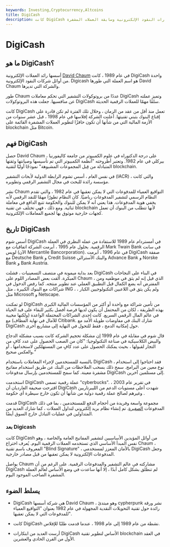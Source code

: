 ```yaml
---
keywords: Investing,Cryptocurrency,Altcoins
title: DigiCash
description: كانت DigiCash واحدة من أقدم إصدارات النقود الإلكترونية وسابقة العملات المشفرة.
---
```


# DigiCash
## ما هو DigiCash؟

أسسها رائد العملات الإلكترونية [David Chaum](/ecash) في عام 1989 ، كانت DigiCash واحدة من أوائل شركات النقود الإلكترونية. Digicash هو اسم العملة التي طورها David Chaum والشركة التي تديرها.

طور Chaum عددًا من بروتوكولات التشفير التي تحكم معاملات DigiCash وتميز عملته عن منافسيها. جعلت هذه البروتوكولات DigiCash سلفًا مهمًا للعملات الرقمية الحديثة.

كانت DigiCash تعمل منذ أقل من عقد من الزمان ، وخلال تلك الفترة لم تكن قادرة على إقناع البنوك بتبني تقنيتها. أعلنت الشركة إفلاسها في عام 1998 ، قبل عشر سنوات من الأزمة المالية التي من شأنها أن تكون حافزًا لتطوير العملات المشفرة القائمة على blockchain مثل Bitcoin.

## فهم DigiCash

حصل David Chaum على درجة الدكتوراه في علوم الكمبيوتر من جامعة كاليفورنيا ، بيركلي في عام 1982. وتعتبر أطروحته "أنظمة الكمبيوتر التي تم تأسيسها وصيانتها وثقتها المتبادلة من قِبل المجموعات المشبوهة" نموذجًا أوليًا لتقنية blockchain.

في نفس العام ، أسس تشوم الرابطة الدولية لأبحاث التشفير (IACR) ، والتي كانت مؤسسة رائدة للبحث في مجال التشفير الرقمي وتطويره.

نشر Chaum التواقيع العمياء للمدفوعات التي لا يمكن تعقبها في عام 1982 ، والتي تقدم النظام الرسمي لتشفير المدفوعات رياضيًا. كان النظام تطورًا مهمًا للنقد الرقمي لأنه يخفي هوية المدفوعات. هذا يعني أنه لا يمكن للبنوك والحكومة تتبع الدافع في معاملة ثنائية. ومع ذلك ، فهي تختلف عن تقنية blockchain لأنها تتطلب من البنوك أن تعمل كجهات خارجية موثوق بها لجميع المعاملات الإلكترونية.

## تاريخ DigiCash

أسس شوم DigiCash في أمستردام عام 1989 للاستفادة من عمله النظري في العملة الرقمية. بحلول عام 1995 ، أبرمت الشركة اتفاقيات مع Mark Twain Bank في سانت لويس (الآن Mercantile Bancorporation). في عام 1996 ، أبرمت DigiCash صفقة مع Deutsche Bank و Credit Suisse والبنك الأسترالي Advance Bank و Norske Bank و Bank Austria.

بعد بداية ميمونة في منتصف التسعينيات ، فشلت DigiCash في البناء على النجاحات المبكرة. ألقت بعض المصادر اللوم على Chaum ، الذي قيل إنه لم يثق في موظفيه ومن المفترض أنه يضع الكمال قبل التطبيق العملي عند تطوير منتجه. كما رفض الدخول في شراكات مع البنوك الكبيرة ، مثل ING ، ولم يكن يثق في اللاعبين التكنولوجيين الكبار ، مثل Microsoft و Netscape.

لو تمكنت DigiCash من تأمين شراكة مع واحدة أو أكثر من المؤسسات المالية الكبرى بهذه الطريقة ، لكان من المحتمل أن يكون لديها فرصة أفضل بكثير للبقاء على قيد الحياة في عالم المال الرقمي السريع. كانت إحدى الشراكات المحتملة الواعدة (ولكنها مخيبة للآمال في نهاية المطاف) مع Citibank. شارك البنك في مفاوضات طويلة الأمد مع DigiCash حول إمكانية الدمج ، فقط للتحول في النهاية إلى مشاريع أخرى.

قال شوم في مقابلة في عام 1999 إن مشكلة تحجيم الشركة كانت بسبب مشكلة الدجاج والبيض الكلاسيكية في صناعة التكنولوجيا: "كان من الصعب الحصول على عدد كافٍ من التجار لقبولها ، بحيث يمكنك الحصول على عدد كافٍ من المستهلكين لاستخدامها ، أو والعكس صحيح."

بالنسبة للمستخدمين لإجراء المعاملات باستخدام DigiCash ، فقد احتاجوا إلى استخدام نوع معين من البرامج. سمح ذلك بسحب الملاحظات من البنك عن طريق استخدام مفاتيح مشفرة معينة. كما سمح للمستخدمين بإرسال مدفوعات DigiCash إلى مستلمين آخرين.

استخدمت DigiCash عملة رقمية تسمى "cyberbucks". في تقرير عام 2003 ، اقترحت صحيفة الغارديان أن DigiCash شهدت أعلى مستويات الدعم من الليبرتاريين وغيرهم لصالح عملة رقمية دولية من شأنها أن تكون خارج سيطرة أي حكومة .

قدمت DigiCash مجموعة واسعة وفريدة من أحجام الدفع للمستخدمين ، بما في ذلك المدفوعات [الصغيرة](/micropayment). تم إنشاء نظام بريد إلكتروني لتداول العملات ، كما شارك العديد من المتداولين في عمليات التبادل خارج السوق أيضًا.

### بعد Digicash

كانت DigiCash من أوائل المؤيدين الأساسيين لتشفير المفاتيح العامة والخاصة ، وهو نفس المبدأ الأساسي الذي تستخدمه العملات الرقمية اليوم. يُعرف اختراع Chaum ، المعروف باسم تقنية "Blind Signature" ، بالأمان المعزز لمستخدمي DigiCash وجعل المدفوعات الإلكترونية لا يمكن تعقبها من قبل مصادر خارجية.

يواصل Chaum مشاركته في عالم التشفير والمدفوعات الرقمية. على الرغم من أن DigiCash لم تنطلق بشكل كامل أبدًا ، إلا أنها ساعدت في وضع الأساس لعالم العملة المشفرة الصاخب الموجود اليوم.

## يسلط الضوء

- DigiCash هي شركة أسسها David Chaum ، وهو مبتدئ cypherpunk نشر ورقة رائدة حول تقنية التحويلات النقدية المجهولة في عام 1982 بعنوان "التواقيع العمياء للمدفوعات التي لا يمكن تعقبها".

- كانت DigiCash نشطة من عام 1989 إلى عام 1998 ، عندما قدمت طلبًا للإفلاس.

- أرست العديد من ابتكارات DigiCash الأساس لتطوير تقنية blockchain في العقد الأول من القرن الحادي والعشرين.

